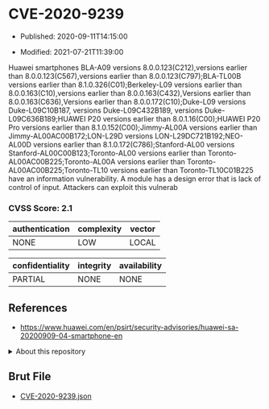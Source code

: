 # CVE-2020-9239

- Published: 2020-09-11T14:15:00

- Modified: 2021-07-21T11:39:00

Huawei smartphones BLA-A09 versions 8.0.0.123(C212),versions earlier than 8.0.0.123(C567),versions earlier than 8.0.0.123(C797);BLA-TL00B versions earlier than 8.1.0.326(C01);Berkeley-L09 versions earlier than 8.0.0.163(C10),versions earlier than 8.0.0.163(C432),Versions earlier than 8.0.0.163(C636),Versions earlier than 8.0.0.172(C10);Duke-L09 versions Duke-L09C10B187, versions Duke-L09C432B189, versions Duke-L09C636B189;HUAWEI P20 versions earlier than 8.0.1.16(C00);HUAWEI P20 Pro versions earlier than 8.1.0.152(C00);Jimmy-AL00A versions earlier than Jimmy-AL00AC00B172;LON-L29D versions LON-L29DC721B192;NEO-AL00D versions earlier than 8.1.0.172(C786);Stanford-AL00 versions Stanford-AL00C00B123;Toronto-AL00 versions earlier than Toronto-AL00AC00B225;Toronto-AL00A versions earlier than Toronto-AL00AC00B225;Toronto-TL10 versions earlier than Toronto-TL10C01B225 have an information vulnerability. A module has a design error that is lack of control of input. Attackers can exploit this vulnerab

### CVSS Score: **2.1**

| authentication | complexity | vector |
| --- | --- | --- |
| NONE | LOW | LOCAL |

| confidentiality | integrity | availability |
| --- | --- | --- |
| PARTIAL | NONE | NONE |

## References

* https://www.huawei.com/en/psirt/security-advisories/huawei-sa-20200909-04-smartphone-en

<details>
<summary>About this repository</summary> 

  This repository is part of the project [Live Hack CVE](https://github.com/Live-Hack-CVE). Main website can be found [www.live-hack.org](https://www.live-hack.org) 
  
  Made by [Sn0wAlice](https://github.com/Sn0wAlice) for the people that care about security and need to have a feed of the latest CVEs. Hope you enjoy it, don't forget to star the repo and follow me on [Twitter](https://twitter.com/Sn0wAlice) and [Github](https://github.com/Sn0wAlice). And that is my [personnal website](https://www.alice-snow.me/)

  - [Home Page](https://github.com/Live-Hack-CVE)
  - [Framework](https://github.com/Live-Hack-CVE/cve-framework)
  - [CVE database](https://github.com/Live-Hack-CVE/full_database)
  - [Changelog](https://github.com/Live-Hack-CVE/Changelog)
</details>

## Brut File

* [CVE-2020-9239.json](https://raw.githubusercontent.com/Live-Hack-CVE/full_database/main/cves/2020/CVE-2020-9239.json)


